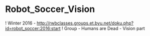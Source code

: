 # Robot_Soccer_Vision
! Winter 2016 - http://rwbclasses.groups.et.byu.net/doku.php?id=robot_soccer:2016:start
! Group - Humans are Dead - Vision part

